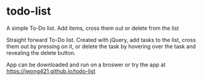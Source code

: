# todo-list
A simple To-Do list. Add items, cross them out or delete from the list

  Straight forward To-Do list. Created with jQuery, add tasks to the list, cross them out by pressing on it, or delete the task by hovering
over the task and revealing the delete button.

App can be downloaded and run on a broswer or try the app at https://jwong421.github.io/todo-list

